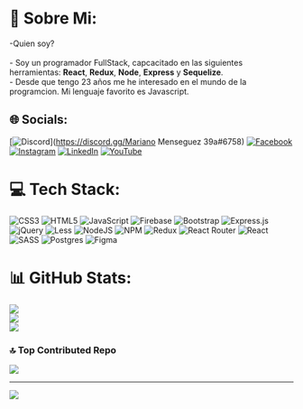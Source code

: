 # 💫 Sobre  Mi:
-Quien soy?<br><br>-  Soy un programador FullStack, capcacitado en las siguientes herramientas: **React**, **Redux**, **Node**, **Express** y **Sequelize**.<br>-  Desde que tengo 23 años me he interesado en el mundo de la programcion. Mi lenguaje favorito es Javascript.<br>


## 🌐 Socials:
[![Discord](https://img.shields.io/badge/Discord-%237289DA.svg?logo=discord&logoColor=white)](https://discord.gg/Mariano Menseguez 39a#6758) [![Facebook](https://img.shields.io/badge/Facebook-%231877F2.svg?logo=Facebook&logoColor=white)](https://www.facebook.com/marianomenseguez) [![Instagram](https://img.shields.io/badge/Instagram-%23E4405F.svg?logo=Instagram&logoColor=white)](https://www.instagram.com/menseguez.mariano/) [![LinkedIn](https://img.shields.io/badge/LinkedIn-%230077B5.svg?logo=linkedin&logoColor=white)](https://www.linkedin.com/in/mariano-menseguez-6831a4190/) [![YouTube](https://img.shields.io/badge/YouTube-%23FF0000.svg?logo=YouTube&logoColor=white)](https://youtube.com/@marianomenseguez6351) 

# 💻 Tech Stack:
![CSS3](https://img.shields.io/badge/css3-%231572B6.svg?style=for-the-badge&logo=css3&logoColor=white) ![HTML5](https://img.shields.io/badge/html5-%23E34F26.svg?style=for-the-badge&logo=html5&logoColor=white) ![JavaScript](https://img.shields.io/badge/javascript-%23323330.svg?style=for-the-badge&logo=javascript&logoColor=%23F7DF1E) ![Firebase](https://img.shields.io/badge/firebase-%23039BE5.svg?style=for-the-badge&logo=firebase) ![Bootstrap](https://img.shields.io/badge/bootstrap-%23563D7C.svg?style=for-the-badge&logo=bootstrap&logoColor=white) ![Express.js](https://img.shields.io/badge/express.js-%23404d59.svg?style=for-the-badge&logo=express&logoColor=%2361DAFB) ![jQuery](https://img.shields.io/badge/jquery-%230769AD.svg?style=for-the-badge&logo=jquery&logoColor=white) ![Less](https://img.shields.io/badge/less-2B4C80?style=for-the-badge&logo=less&logoColor=white) ![NodeJS](https://img.shields.io/badge/node.js-6DA55F?style=for-the-badge&logo=node.js&logoColor=white) ![NPM](https://img.shields.io/badge/NPM-%23000000.svg?style=for-the-badge&logo=npm&logoColor=white) ![Redux](https://img.shields.io/badge/redux-%23593d88.svg?style=for-the-badge&logo=redux&logoColor=white) ![React Router](https://img.shields.io/badge/React_Router-CA4245?style=for-the-badge&logo=react-router&logoColor=white) ![React](https://img.shields.io/badge/react-%2320232a.svg?style=for-the-badge&logo=react&logoColor=%2361DAFB) ![SASS](https://img.shields.io/badge/SASS-hotpink.svg?style=for-the-badge&logo=SASS&logoColor=white) ![Postgres](https://img.shields.io/badge/postgres-%23316192.svg?style=for-the-badge&logo=postgresql&logoColor=white) 	![Figma](https://img.shields.io/badge/figma-%23F24E1E.svg?style=for-the-badge&logo=figma&logoColor=white)
# 📊 GitHub Stats:
![](https://github-readme-stats.vercel.app/api?username=MarianoMenseguez&theme=dark&hide_border=false&include_all_commits=true&count_private=true)<br/>
![](https://github-readme-streak-stats.herokuapp.com/?user=MarianoMenseguez&theme=dark&hide_border=false)<br/>
![](https://github-readme-stats.vercel.app/api/top-langs/?username=MarianoMenseguez&theme=dark&hide_border=false&include_all_commits=true&count_private=true&layout=compact)

### 🔝 Top Contributed Repo
![](https://github-contributor-stats.vercel.app/api?username=MarianoMenseguez&limit=5&theme=dark&combine_all_yearly_contributions=true)

---
[![](https://visitcount.itsvg.in/api?id=MarianoMenseguez&icon=0&color=0)](https://visitcount.itsvg.in)

<!-- Proudly created with GPRM ( https://gprm.itsvg.in ) -->
